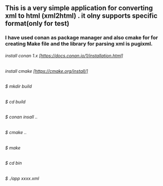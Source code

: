 ## This is a very simple application for converting xml to html (xml2html) . it olny supports specific format(only for test)
### I have used conan as package manager and also cmake for for creating Make file and the library for parsing xml is pugixml. 



###### install conan 1.x [https://docs.conan.io/1/installation.html]
###### install cmake     [https://cmake.org/install/]

###### $ mkdir build
###### $ cd build
###### $ conan insall ..
###### $ cmake ..
###### $ make
###### $ cd bin
###### $ ./app xxxx.xml
